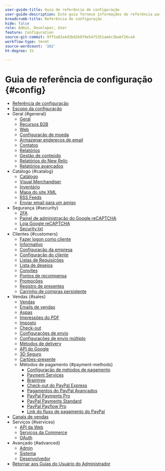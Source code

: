 ```yaml
---
user-guide-title: Guia de referência de configuração
user-guide-description: Este guia fornece informações de referência para todas as configurações de armazenamento acessadas fora da barra lateral _Admin_ em **[!UICONTROL Stores]** > _[!UICONTROL Settings]_ > **[!UICONTROL Configuration]**.
breadcrumb-title: Referência de configuração
hide: false
role: Admin, Developer, User
feature: Configuration
source-git-commit: 9ff5a82a4d3bd2b979e5475351ae6c3babf26ca4
workflow-type: tm+mt
source-wordcount: '162'
ht-degree: 1%

---
```



# Guia de referência de configuração {#config}

- [Referência de configuração](guide-overview.md)
- [Escopo da configuração](scope-change.md)
- Geral {#general}
   - [Geral](./general/general.md)
   - [Recursos B2B](./general/b2b-features.md)
   - [Web](./general/web.md)
   - [Configuração de moeda](./general/currency-setup.md)
   - [Armazenar endereços de email](./general/store-email-addresses.md)
   - [Contatos](./general/contacts.md)
   - [Relatórios](./general/reports.md)
   - [Gestão de conteúdo](./general/content-management.md)
   - [Relatórios do New Relic](./general/new-relic-reporting.md)
   - [Relatórios avançados](./general/advanced-reporting.md)
- Catálogo {#catalog}
   - [Catálogo](./catalog/catalog.md)
   - [Visual Merchandiser](./catalog/visual-merchandiser.md)
   - [Inventário](./catalog/inventory.md)
   - [Mapa do site XML](./catalog/xml-sitemap.md)
   - [RSS Feeds](./catalog/rss-feeds.md)
   - [Enviar email para um amigo](./catalog/email-to-a-friend.md)
- Segurança {#security}
   - [2FA](./security/2fa.md)
   - [Painel de administração do Google reCAPTCHA](./security/google-recaptcha-admin.md)
   - [Loja Google reCAPTCHA](./security/google-recaptcha-storefront.md)
   - [Security.txt](./security/security-txt.md)
- Clientes {#customers}
   - [Fazer logon como cliente](./customers/login-as-customer.md)
   - [Informativo](./customers/newsletter.md)
   - [Configuração da empresa](./customers/company-configuration.md)
   - [Configuração do cliente](./customers/customer-configuration.md)
   - [Listas de Requisições](./customers/requisition-lists.md)
   - [Lista de desejos](./customers/wishlist.md)
   - [Convites](./customers/invitations.md)
   - [Pontos de recompensa](./customers/reward-points.md)
   - [Promoções](./customers/promotions.md)
   - [Registro de presentes](./customers/gift-registry.md)
   - [Carrinho de compras persistente](./customers/persistent-shopping-cart.md)
- Vendas {#sales}
   - [Vendas](./sales/sales.md)
   - [Emails de vendas](./sales/sales-emails.md)
   - [Aspas](./sales/quotes.md)
   - [Impressões do PDF](./sales/pdf-print-outs.md)
   - [Imposto](./sales/tax.md)
   - [Check-out](./sales/checkout.md)
   - [Configurações de envio](./sales/shipping-settings.md)
   - [Configurações de envio múltiplo](./sales/multishipping-settings.md)
   - [Métodos de delivery](./sales/delivery-methods.md)
   - [API do Google](./sales/google-api.md)
   - [3D Seguro](./sales/3d-secure.md)
   - [Cartões-presente](./sales/gift-cards.md)
   - Métodos de pagamento {#payment-methods}
      - [Configuração de métodos de pagamento](./sales/payment-methods.md)
      - [Payment Services](./sales/payment-services.md)
      - [Braintree](./sales/braintree.md)
      - [Check-out do PayPal Express](./sales/paypal-express-checkout.md)
      - [Pagamentos do PayPal Avançados](./sales/paypal-payments-advanced.md)
      - [PayPal Payments Pro](./sales/paypal-payments-pro.md)
      - [PayPal Payments Standard](./sales/paypal-payments-standard.md)
      - [PayPal Payflow Pro](./sales/paypal-payflow-pro.md)
      - [Link do fluxo de pagamento do PayPal](./sales/paypal-payflow-link.md)
- [Canais de vendas](./sales-channels.md)
- Serviços {#services}
   - [API da Web](./services/magento-web-api.md)
   - [Serviços da Commerce](./services/saas.md)
   - [OAuth](./services/oauth.md)
- Avançado {#advanced}
   - [Admin](./advanced/admin.md)
   - [Sistema](./advanced/system.md)
   - [Desenvolvedor](./advanced/developer.md)
- [Retornar aos Guias do Usuário do Administrador](https://experienceleague.adobe.com/en/docs/commerce-admin/user-guides/home)

